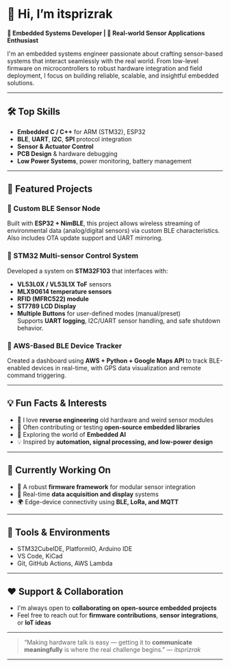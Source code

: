 # 👋 Hi, I’m **itsprizrak**

**🔧 Embedded Systems Developer | 🧪 Real-world Sensor Applications Enthusiast**

I'm an embedded systems engineer passionate about crafting sensor-based systems that interact seamlessly with the real world. From low-level firmware on microcontrollers to robust hardware integration and field deployment, I focus on building reliable, scalable, and insightful embedded solutions.

---

## 🛠️ Top Skills

- **Embedded C / C++** for ARM (STM32), ESP32  
- **BLE**, **UART**, **I2C**, **SPI** protocol integration  
- **Sensor & Actuator Control**  
- **PCB Design** & hardware debugging  
- **Low Power Systems**, power monitoring, battery management  

---

## 🚀 Featured Projects

### 🔹 Custom BLE Sensor Node  
Built with **ESP32 + NimBLE**, this project allows wireless streaming of environmental data (analog/digital sensors) via custom BLE characteristics. Also includes OTA update support and UART mirroring.

### 🔹 STM32 Multi-sensor Control System  
Developed a system on **STM32F103** that interfaces with:
- **VL53L0X / VL53L1X ToF** sensors  
- **MLX90614 temperature sensors**  
- **RFID (MFRC522) module**  
- **ST7789 LCD Display**  
- **Multiple Buttons** for user-defined modes (manual/preset)  
Supports **UART logging**, I2C/UART sensor handling, and safe shutdown behavior.

### 🔹 AWS-Based BLE Device Tracker  
Created a dashboard using **AWS + Python + Google Maps API** to track BLE-enabled devices in real-time, with GPS data visualization and remote command triggering.

---

## 💡 Fun Facts & Interests

- 🧰 I love **reverse engineering** old hardware and weird sensor modules  
- 💬 Often contributing or testing **open-source embedded libraries**  
- 🔭 Exploring the world of **Embedded AI**
- 💡 Inspired by **automation, signal processing, and low-power design**

---

## 🔧 Currently Working On

- 🔄 A robust **firmware framework** for modular sensor integration  
- 🧪 Real-time **data acquisition and display** systems  
- 🌍 Edge-device connectivity using **BLE, LoRa, and MQTT**

---

## 🧰 Tools & Environments

- STM32CubeIDE, PlatformIO, Arduino IDE  
- VS Code, KiCad  
- Git, GitHub Actions, AWS Lambda  

---

## ❤️ Support & Collaboration

- I'm always open to **collaborating on open-source embedded projects**  
- Feel free to reach out for **firmware contributions**, **sensor integrations**, or **IoT ideas**

---

> “Making hardware talk is easy — getting it to **communicate meaningfully** is where the real challenge begins.” — *itsprizrak*

---

<!--
**itsprizrak/itsprizrak** is a ✨ special ✨ repository because its README.md (this file) appears on your GitHub profile.
-->
